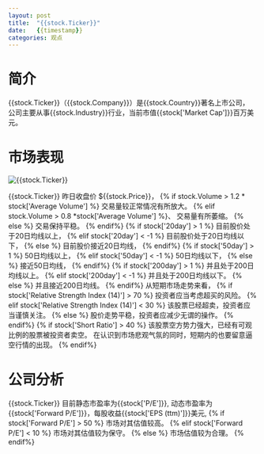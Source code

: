 ```yaml
---
layout: post
title:  "{{stock.Ticker}}"
date:   {{timestamp}}
categories: 观点
---
```


# 简介
{{stock.Ticker}}（{{stock.Company}}）是{{stock.Country}}著名上市公司，
公司主要从事{{stock.Industry}}行业，当前市值{{stock['Market Cap']}}百万美元。

# 市场表现

![{{stock.Ticker}}](http://finviz.com/chart.ashx?t={{stock.Ticker}}&ty=c&ta=1&p=d&s=l)

{{stock.Ticker}} 昨日收盘价 ${{stock.Price}}，
{% if stock.Volume > 1.2 * stock['Average Volume'] %}
交易量较正常情况有所放大。
{% elif stock.Volume > 0.8 *stock['Average Volume'] %}、
交易量有所萎缩。
{% else %}
交易保持平稳。
{% endif%}
{% if stock['20day'] > 1 %}
目前股价处于20日均线以上，
{% elif stock['20day'] < -1 %}
目前股价处于20日均线以下，
{% else %}
目前股价接近20日均线，
{% endif%}
{% if stock['50day'] > 1 %}
50日均线以上，
{% elif stock['50day'] < -1 %}
50日均线以下，
{% else %}
接近50日均线，
{% endif%}
{% if stock['200day'] > 1 %}
并且处于200日均线以上。
{% elif stock['200day'] < -1 %}
并且处于200日均线以下。
{% else %}
并且接近200日均线。
{% endif%}
从短期市场走势来看，
{% if stock['Relative Strength Index (14)'] > 70 %}
投资者应当考虑超买的风险。
{% elif stock['Relative Strength Index (14)'] < 30 %}
该股票已经超卖，投资者应当谨慎关注。
{% else %}
股价走势平稳，投资者应减少无谓的操作。
{% endif%}
{% if stock['Short Ratio'] > 40 %}
该股票空方势力强大，已经有可观比例的股票被投资者卖空。
在认识到市场悲观气氛的同时，短期内的也要留意逼空行情的出现。
{% endif%}

# 公司分析
{{stock.Ticker}} 目前静态市盈率为{{stock['P/E']}}, 动态市盈率为{{stock['Forward P/E']}}，每股收益{{stock['EPS (ttm)']}}美元,
{% if stock['Forward P/E'] > 50 %}
市场对其估值较高。
{% elif stock['Forward P/E'] < 10 %}
市场对其估值较为保守。
{% else %}
市场估值较为合理。
{% endif%}

